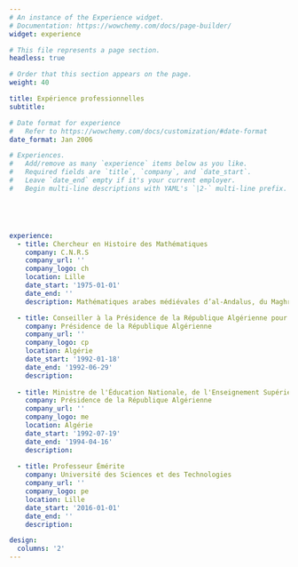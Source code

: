 ```yaml
---
# An instance of the Experience widget.
# Documentation: https://wowchemy.com/docs/page-builder/
widget: experience

# This file represents a page section.
headless: true

# Order that this section appears on the page.
weight: 40

title: Expérience professionnelles
subtitle:

# Date format for experience
#   Refer to https://wowchemy.com/docs/customization/#date-format
date_format: Jan 2006

# Experiences.
#   Add/remove as many `experience` items below as you like.
#   Required fields are `title`, `company`, and `date_start`.
#   Leave `date_end` empty if it's your current employer.
#   Begin multi-line descriptions with YAML's `|2-` multi-line prefix.





experience:
  - title: Chercheur en Histoire des Mathématiques
    company: C.N.R.S
    company_url: ''
    company_logo: ch
    location: Lille
    date_start: '1975-01-01'
    date_end: ''
    description: Mathématiques arabes médiévales d’al-Andalus, du Maghreb et de l’Afrique subsaharienne

  - title: Conseiller à la Présidence de la République Algérienne pour l'éducation, la culture et la communication 
    company: Présidence de la République Algérienne
    company_url: ''
    company_logo: cp
    location: Algérie
    date_start: '1992-01-18'
    date_end: '1992-06-29'
    description: 
     
  - title: Ministre de l'Éducation Nationale, de l'Enseignement Supérieur et de la Recherche Scientifique 
    company: Présidence de la République Algérienne
    company_url: ''
    company_logo: me
    location: Algérie
    date_start: '1992-07-19'
    date_end: '1994-04-16'
    description: 
    
  - title: Professeur Émérite
    company: Université des Sciences et des Technologies
    company_url: ''
    company_logo: pe
    location: Lille
    date_start: '2016-01-01'
    date_end: ''
    description: 

design:
  columns: '2'
---
```

 <style>
   footer p:nth-child(2) {
    font-size: 0.75rem;
    text-align: center;
    display: none;
}
 </style>